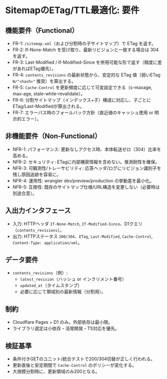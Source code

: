 # SitemapのETag/TTL最適化: 要件

## 機能要件（Functional）
- FR-1: `/sitemap.xml`（および分割時の子サイトマップ）で ETag を返す。
- FR-2: If-None-Match を受け取り、最新リビジョンと一致する場合は 304 を返す。
- FR-3: Last-Modified / If-Modified-Since を併用可能な形で返す（精度に差があればETag優先）。
- FR-4: `contents_revisions` の最新状態から、安定的な ETag 値（弱いETag `W/"<hash>"` 推奨）を算出する。
- FR-5: `Cache-Control` を更新頻度に応じて可変設定できる（s-maxage, max-age, stale-while-revalidate）。
- FR-6: 分割サイトマップ（インデックス+子）構成に対応し、子ごとにETag/Last-Modifiedが算出される。
- FR-7: エラーパス時のフォールバック方針（直近値のキャッシュ使用 or 明示的エラー）。

## 非機能要件（Non-Functional）
- NFR-1: パフォーマンス: 更新なしアクセス時、本体転送ゼロ（304）比率を高める。
- NFR-2: セキュリティ: ETagに内部機密情報を含めない。推測耐性を確保。
- NFR-3: 可観測性/トレーサビリティ: 応答ヘッダ/ログにリビジョン識別子を残し原因追跡を容易に。
- NFR-4: 運用性: wrangler dev/preview/production の挙動差を最小化。
- NFR-5: 互換性: 既存のサイトマップ仕様/URL構造を変更しない（必要時は別途合意）。

## 入出力インタフェース
- 入力: HTTPヘッダ `If-None-Match`, `If-Modified-Since`、D1クエリ（`contents_revisions`）。
- 出力: HTTPステータス `200/304`、`ETag`, `Last-Modified`, `Cache-Control`, `Content-Type: application/xml`。

## データ要件
- `contents_revisions`（例）:
  - `latest_revision`（ハッシュ or インクリメント番号）
  - `updated_at`（タイムスタンプ）
  - 必要に応じて領域別の最新情報（分割用）。

## 制約
- Cloudflare Pages + D1 のみ。外部依存は最小限。
- ライブラリ選定は小依存・活発開発・TS対応を優先。

## 検証基準
- 条件付きGETのユニット/統合テストで200/304切替が正しく行われる。
- 更新直後と安定期間で `Cache-Control` のポリシーが変化する。
- 大規模分割時に、更新領域のみ200となる。

